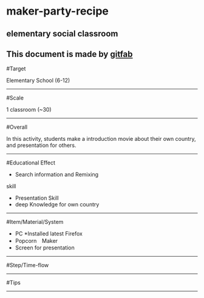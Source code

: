 # maker-party-recipe
## elementary  social  classroom 
This document is made by [gitfab](http://gitfab.org)
---
#Target


Elementary School (6-12)

---
#Scale


1 classroom (~30)

---
#Overall


In this activity, students make a introduction movie about their own country, and presentation for others.


---
#Educational Effect

+ Search information and Remixing  
 
 skill
+ Presentation Skill
+ deep Knowledge for own country


---
#Item/Material/System



+ PC *Installed latest Firefox
+ Popcorn　Maker
+ Screen for presentation

---
#Step/Time-flow



---
#Tips



---
